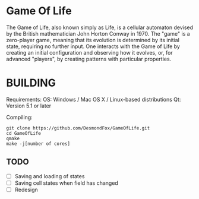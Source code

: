 Game Of Life
=============================

The Game of Life, also known simply as Life, is a cellular automaton devised by the British mathematician John Horton Conway in 1970.
The "game" is a zero-player game, meaning that its evolution is determined by its initial state, requiring no further input. One interacts with the Game of Life by creating an initial configuration and observing how it evolves, or, for advanced "players", by creating patterns with particular properties.

BUILDING
=============================
Requirements:
OS: Windows / Mac OS X / Linux-based distributions
Qt: Version 5.1 or later

Compiling:
```
git clone https://github.com/DesmondFox/GameOfLife.git
cd GameOfLife
qmake
make -j[number of cores]
```

TODO
---------------
- [ ] Saving and loading of states
- [ ] Saving cell states when field has changed
- [ ] Redesign
